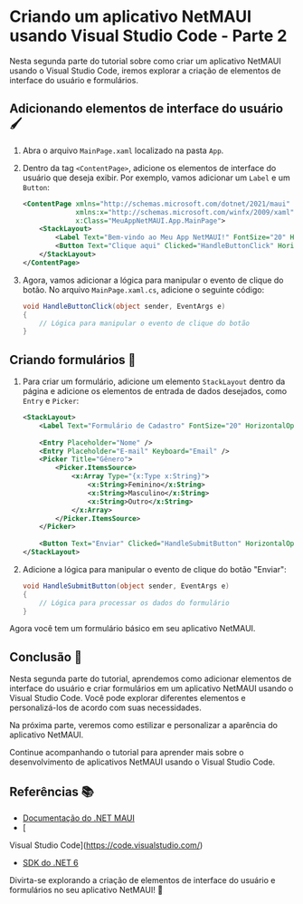 # Criando um aplicativo NetMAUI usando Visual Studio Code - Parte 2

Nesta segunda parte do tutorial sobre como criar um aplicativo NetMAUI usando o Visual Studio Code, iremos explorar a criação de elementos de interface do usuário e formulários.

## Adicionando elementos de interface do usuário 🖌️

1. Abra o arquivo `MainPage.xaml` localizado na pasta `App`.

2. Dentro da tag `<ContentPage>`, adicione os elementos de interface do usuário que deseja exibir. Por exemplo, vamos adicionar um `Label` e um `Button`:
   ```xml
   <ContentPage xmlns="http://schemas.microsoft.com/dotnet/2021/maui"
                xmlns:x="http://schemas.microsoft.com/winfx/2009/xaml"
                x:Class="MeuAppNetMAUI.App.MainPage">
       <StackLayout>
           <Label Text="Bem-vindo ao Meu App NetMAUI!" FontSize="20" HorizontalOptions="Center" VerticalOptions="CenterAndExpand" />
           <Button Text="Clique aqui" Clicked="HandleButtonClick" HorizontalOptions="Center" />
       </StackLayout>
   </ContentPage>
   ```

3. Agora, vamos adicionar a lógica para manipular o evento de clique do botão. No arquivo `MainPage.xaml.cs`, adicione o seguinte código:
   ```csharp
   void HandleButtonClick(object sender, EventArgs e)
   {
       // Lógica para manipular o evento de clique do botão
   }
   ```

## Criando formulários 📝

1. Para criar um formulário, adicione um elemento `StackLayout` dentro da página e adicione os elementos de entrada de dados desejados, como `Entry` e `Picker`:
   ```xml
   <StackLayout>
       <Label Text="Formulário de Cadastro" FontSize="20" HorizontalOptions="Center" />
       
       <Entry Placeholder="Nome" />
       <Entry Placeholder="E-mail" Keyboard="Email" />
       <Picker Title="Gênero">
           <Picker.ItemsSource>
               <x:Array Type="{x:Type x:String}">
                   <x:String>Feminino</x:String>
                   <x:String>Masculino</x:String>
                   <x:String>Outro</x:String>
               </x:Array>
           </Picker.ItemsSource>
       </Picker>
       
       <Button Text="Enviar" Clicked="HandleSubmitButton" HorizontalOptions="Center" />
   </StackLayout>
   ```

2. Adicione a lógica para manipular o evento de clique do botão "Enviar":
   ```csharp
   void HandleSubmitButton(object sender, EventArgs e)
   {
       // Lógica para processar os dados do formulário
   }
   ```

Agora você tem um formulário básico em seu aplicativo NetMAUI.

## Conclusão 📝

Nesta segunda parte do tutorial, aprendemos como adicionar elementos de interface do usuário e criar formulários em um aplicativo NetMAUI usando o Visual Studio Code. Você pode explorar diferentes elementos e personalizá-los de acordo com suas necessidades.

Na próxima parte, veremos como estilizar e personalizar a aparência do aplicativo NetMAUI.

Continue acompanhando o tutorial para aprender mais sobre o desenvolvimento de aplicativos NetMAUI usando o Visual Studio Code.

## Referências 📚

- [Documentação do .NET MAUI](https://docs.microsoft.com/pt-br/dotnet/maui/)
- [

Visual Studio Code](https://code.visualstudio.com/)
- [SDK do .NET 6](https://dotnet.microsoft.com/download/dotnet/6.0)

Divirta-se explorando a criação de elementos de interface do usuário e formulários no seu aplicativo NetMAUI! 🚀
